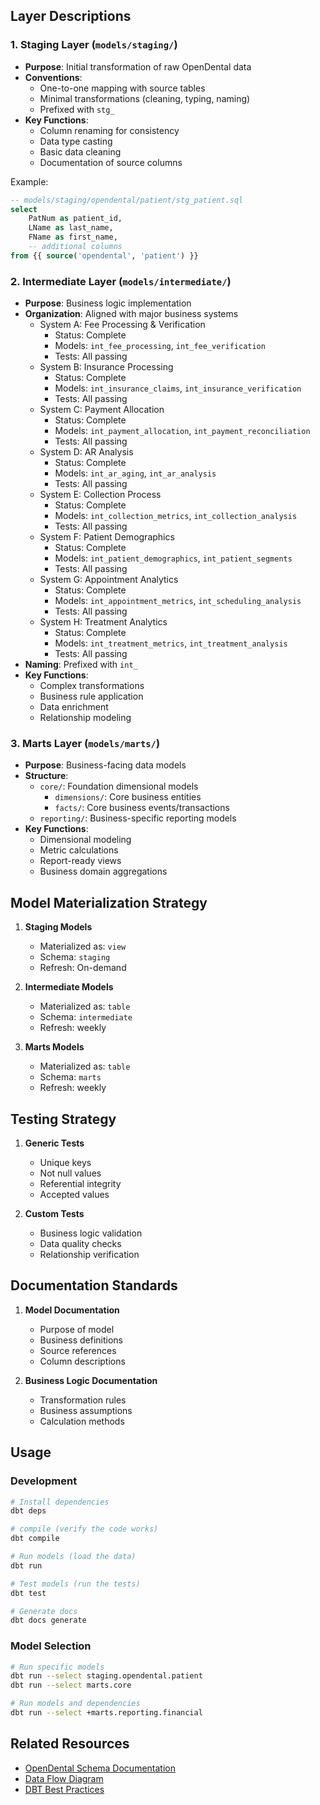 ## Layer Descriptions

### 1. Staging Layer (`models/staging/`)
- **Purpose**: Initial transformation of raw OpenDental data
- **Conventions**:
  - One-to-one mapping with source tables
  - Minimal transformations (cleaning, typing, naming)
  - Prefixed with `stg_`
- **Key Functions**:
  - Column renaming for consistency
  - Data type casting
  - Basic data cleaning
  - Documentation of source columns

Example:
```sql
-- models/staging/opendental/patient/stg_patient.sql
select
    PatNum as patient_id,
    LName as last_name,
    FName as first_name,
    -- additional columns
from {{ source('opendental', 'patient') }}
```

### 2. Intermediate Layer (`models/intermediate/`)
- **Purpose**: Business logic implementation
- **Organization**: Aligned with major business systems
  - System A: Fee Processing & Verification
    - Status: Complete
    - Models: `int_fee_processing`, `int_fee_verification`
    - Tests: All passing
  - System B: Insurance Processing
    - Status: Complete
    - Models: `int_insurance_claims`, `int_insurance_verification`
    - Tests: All passing
  - System C: Payment Allocation
    - Status: Complete
    - Models: `int_payment_allocation`, `int_payment_reconciliation`
    - Tests: All passing
  - System D: AR Analysis
    - Status: Complete
    - Models: `int_ar_aging`, `int_ar_analysis`
    - Tests: All passing
  - System E: Collection Process
    - Status: Complete
    - Models: `int_collection_metrics`, `int_collection_analysis`
    - Tests: All passing
  - System F: Patient Demographics
    - Status: Complete
    - Models: `int_patient_demographics`, `int_patient_segments`
    - Tests: All passing
  - System G: Appointment Analytics
    - Status: Complete
    - Models: `int_appointment_metrics`, `int_scheduling_analysis`
    - Tests: All passing
  - System H: Treatment Analytics
    - Status: Complete
    - Models: `int_treatment_metrics`, `int_treatment_analysis`
    - Tests: All passing
- **Naming**: Prefixed with `int_`
- **Key Functions**:
  - Complex transformations
  - Business rule application
  - Data enrichment
  - Relationship modeling

### 3. Marts Layer (`models/marts/`)
- **Purpose**: Business-facing data models
- **Structure**:
  - `core/`: Foundation dimensional models
    - `dimensions/`: Core business entities
    - `facts/`: Core business events/transactions
  - `reporting/`: Business-specific reporting models
- **Key Functions**:
  - Dimensional modeling
  - Metric calculations
  - Report-ready views
  - Business domain aggregations

## Model Materialization Strategy

1. **Staging Models**
   - Materialized as: `view`
   - Schema: `staging`
   - Refresh: On-demand

2. **Intermediate Models**
   - Materialized as: `table`
   - Schema: `intermediate`
   - Refresh: weekly

3. **Marts Models**
   - Materialized as: `table`
   - Schema: `marts`
   - Refresh: weekly

## Testing Strategy

1. **Generic Tests**
   - Unique keys
   - Not null values
   - Referential integrity
   - Accepted values

2. **Custom Tests**
   - Business logic validation
   - Data quality checks
   - Relationship verification

## Documentation Standards

1. **Model Documentation**
   - Purpose of model
   - Business definitions
   - Source references
   - Column descriptions

2. **Business Logic Documentation**
   - Transformation rules
   - Business assumptions
   - Calculation methods

## Usage

### Development
```bash
# Install dependencies
dbt deps

# compile (verify the code works)
dbt compile

# Run models (load the data)
dbt run

# Test models (run the tests)
dbt test

# Generate docs
dbt docs generate
```

### Model Selection
```bash
# Run specific models
dbt run --select staging.opendental.patient
dbt run --select marts.core

# Run models and dependencies
dbt run --select +marts.reporting.financial
```

## Related Resources
- [OpenDental Schema Documentation](../docs/opendental_db_schemas/README.md)
- [Data Flow Diagram](../docs/data_flow_diagram.md)
- [DBT Best Practices](https://docs.getdbt.com/guides/best-practices)